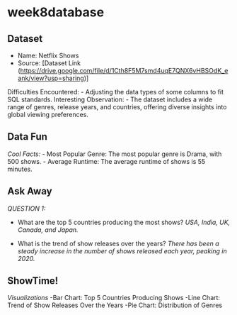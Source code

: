 # week8database

## Dataset
- Name: Netflix Shows
-  Source: [Dataset Link (https://drive.google.com/file/d/1Cth8F5M7smd4uqE7QNX6vHBSOdK_eank/view?usp=sharing)]

  Difficulties Encountered:
       - Adjusting the data types of some columns to fit SQL standards.
  Interesting Observation:
       - The dataset includes a wide range of genres, release years, and countries, offering diverse insights into global viewing preferences.

## Data Fun
  *Cool Facts:*
     - Most Popular Genre: The most popular genre is Drama, with 500 shows.
     - Average Runtime:  The average runtime of shows is 55 minutes.

## Ask Away
 *QUESTION 1:* 
   - What are the top 5 countries producing the most shows?
        *USA, India, UK, Canada, and Japan.*
     
   - What is the trend of show releases over the years?
       *There has been a steady increase in the number of shows released each year, peaking in 2020.*

## ShowTime!
 *Visualizations*
    -Bar Chart: Top 5 Countries Producing Shows
    -Line Chart: Trend of Show Releases Over the Years
    -Pie Chart: Distribution of Genres


  
   
  
